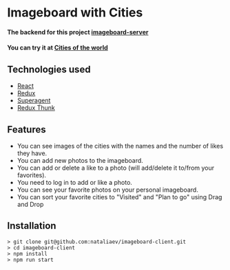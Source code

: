 # Imageboard with Cities

#### The backend for this project [imageboard-server](https://github.com/nataliaev/imageboard-server)

#### You can try it at [Cities of the world](https://imageboard-city.netlify.com/)

## Technologies used

-   [React](https://reactjs.org)
-   [Redux](https://redux.js.org)
-   [Superagent](http://visionmedia.github.io/superagent/)
-   [Redux Thunk](https://github.com/reduxjs/redux-thunk)

## Features

- You can see images of the cities with the names and the number of likes they have.
- You can add new photos to the imageboard.
- You can add or delete a like to a photo (will add/delete it to/from your favorites).
- You need to log in to add or like a photo.
- You can see your favorite photos on your personal imageboard.
- You can sort your favorite cities to "Visited" and "Plan to go" using Drag and Drop

## Installation

```
> git clone git@github.com:nataliaev/imageboard-client.git
> cd imageboard-client
> npm install
> npm run start
```

